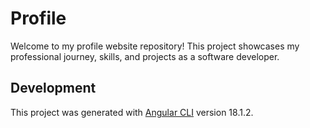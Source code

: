 # Profile

Welcome to my profile website repository! This project showcases my professional journey, skills, and projects as a software developer.

## Development

This project was generated with [Angular CLI](https://github.com/angular/angular-cli) version 18.1.2.
